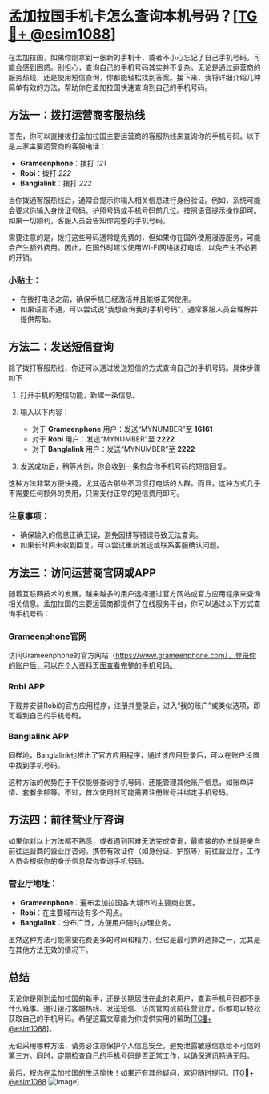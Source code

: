 # 孟加拉国手机卡怎么查询本机号码？[[TG💪+ @esim1088](https://t.me/s/esim1088)]

在孟加拉国，如果你刚拿到一张新的手机卡，或者不小心忘记了自己手机号码，可能会感到困惑。别担心，查询自己的手机号码其实并不复杂。无论是通过运营商的服务热线，还是使用短信查询，你都能轻松找到答案。接下来，我将详细介绍几种简单有效的方法，帮助你在孟加拉国快速查询到自己的手机号码。

## 方法一：拨打运营商客服热线

首先，你可以直接拨打孟加拉国主要运营商的客服热线来查询你的手机号码。以下是三家主要运营商的客服电话：

- **Grameenphone**：拨打 *121*
- **Robi**：拨打 *222*
- **Banglalink**：拨打 *222*

当你拨通客服热线后，通常会提示你输入相关信息进行身份验证。例如，系统可能会要求你输入身份证号码、护照号码或手机号码前几位。按照语音提示操作即可。如果一切顺利，客服人员会告知你完整的手机号码。

需要注意的是，拨打这些号码通常是免费的，但如果你在国外使用漫游服务，可能会产生额外费用。因此，在国外时建议使用Wi-Fi网络拨打电话，以免产生不必要的开销。

### 小贴士：
- 在拨打电话之前，确保手机已经激活并且能够正常使用。
- 如果语言不通，可以尝试说“我想查询我的手机号码”，通常客服人员会理解并提供帮助。

## 方法二：发送短信查询

除了拨打客服热线，你还可以通过发送短信的方式查询自己的手机号码。具体步骤如下：

1. 打开手机的短信功能，新建一条信息。
2. 输入以下内容：
   - 对于 **Grameenphone** 用户：发送“MYNUMBER”至 **16161**
   - 对于 **Robi** 用户：发送“MYNUMBER”至 **2222**
   - 对于 **Banglalink** 用户：发送“MYNUMBER”至 **2222**

3. 发送成功后，稍等片刻，你会收到一条包含你手机号码的短信回复。

这种方法非常方便快捷，尤其适合那些不习惯打电话的人群。而且，这种方式几乎不需要任何额外的费用，只需支付正常的短信费用即可。

### 注意事项：
- 确保输入的信息正确无误，避免因拼写错误导致无法查询。
- 如果长时间未收到回复，可以尝试重新发送或联系客服确认问题。

## 方法三：访问运营商官网或APP

随着互联网技术的发展，越来越多的用户选择通过官方网站或官方应用程序来查询相关信息。孟加拉国的主要运营商都提供了在线服务平台，你可以通过以下方式查询手机号码：

### Grameenphone官网
访问Grameenphone的官方网站（https://www.grameenphone.com），登录你的账户后，可以在个人资料页面查看完整的手机号码。

### Robi APP
下载并安装Robi的官方应用程序，注册并登录后，进入“我的账户”或类似选项，即可看到自己的手机号码。

### Banglalink APP
同样地，Banglalink也推出了官方应用程序，通过该应用登录后，可以在账户设置中找到手机号码。

这种方法的优势在于不仅能够查询手机号码，还能管理其他账户信息，如账单详情、套餐余额等。不过，首次使用时可能需要注册账号并绑定手机号码。

## 方法四：前往营业厅咨询

如果你对以上方法都不熟悉，或者遇到困难无法完成查询，最直接的办法就是亲自前往运营商的营业厅咨询。携带有效证件（如身份证、护照等）前往营业厅，工作人员会根据你的身份信息帮你查询手机号码。

### 营业厅地址：
- **Grameenphone**：遍布孟加拉国各大城市的主要商业区。
- **Robi**：在主要城市设有多个网点。
- **Banglalink**：分布广泛，方便用户随时办理业务。

虽然这种方法可能需要花费更多的时间和精力，但它是最可靠的选择之一，尤其是在其他方法无效的情况下。

## 总结

无论你是刚到孟加拉国的新手，还是长期居住在此的老用户，查询手机号码都不是什么难事。通过拨打客服热线、发送短信、访问官网或前往营业厅，你都可以轻松获取自己的手机号码。希望这篇文章能为你提供实用的帮助[[TG💪+ @esim1088](https://t.me/s/esim1088)]。

无论采用哪种方法，请务必注意保护个人信息安全，避免泄露敏感信息给不可信的第三方。同时，定期检查自己的手机号码是否正常工作，以确保通讯畅通无阻。

最后，祝你在孟加拉国的生活愉快！如果还有其他疑问，欢迎随时提问。[[TG💪+ @esim1088](https://t.me/s/esim1088) ![Image](https://i.postimg.cc/4NQfJmqS/Snipaste-2025-05-13-00-14-12.png)]
